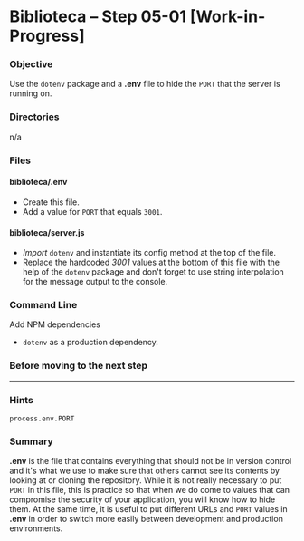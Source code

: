 # Biblioteca – Step 05-01 [Work-in-Progress]

### Objective
Use the `dotenv` package and a **.env** file to hide the `PORT` that the server is running on.

### Directories
n/a

### Files
#### biblioteca/.env
* Create this file.
* Add a value for `PORT` that equals `3001`.

#### biblioteca/server.js
* _Import_ `dotenv` and instantiate its config method at the top of the file.
* Replace the hardcoded _3001_ values at the bottom of this file with the help of the `dotenv` package and don't forget to use string interpolation for the message output to the console. 

### Command Line
Add NPM dependencies
* `dotenv` as a production dependency.

### Before moving to the next step


___

### Hints
`process.env.PORT`

### Summary
**.env** is the file that contains everything that should not be in version control and it's what we use to make sure that others cannot see its contents by looking at or cloning the repository. While it is not really necessary to put `PORT` in this file, this is practice so that when we do come to values that can compromise the security of your application, you will know how to hide them. At the same time, it is useful to put different URLs and `PORT` values in **.env** in order to switch more easily between development and production environments.